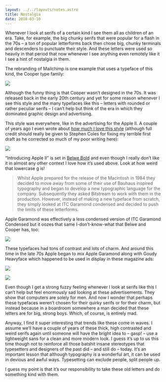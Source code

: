 ```yaml
---
layout: ../../layouts/notes.astro
title: Nostalgia
date: 2018-03-10
---
```


Whenever I look at serifs of a certain kind I see them all as children of an era. Take, for example, the big chunky serifs that were popular for a flash in the 70s – a ton of popular letterforms back then chose big, chunky terminals and descenders to punctuate their style. And these letters were used so heavily in that period that now whenever I see anything even remotely like it I see a hint of nostalgia in them.

The rebranding of Mailchimp is one example that uses a typeface of this kind, the Cooper type family:

![](https://buttondown.s3.us-west-2.amazonaws.com/images/e40509fa-167a-4bab-8c04-3240ec010785.jpg)

Although the funny thing is that Cooper wasn’t designed in the 70s. It was released back in the early 20th century and yet for some reason whenever I see this style and the many typefaces like this – letters with rounded or rather peculiar serifs – I can’t help but think of the era in which they dominated graphic design and advertising.

This style was everywhere, like in the advertising for the Apple II. A couple of years ago I even wrote about [how much I love this style](https://fontsinuse.com/uses/2176/apple-advertising-of-the-1970s-80s) (although full credit should really be given to Stephen Coles for fixing my terrible first draft as he corrected so much of my poor writing here):

![](https://buttondown.s3.us-west-2.amazonaws.com/images/54f59223-5012-4c24-915f-a08b99591375.jpeg)

“Introducing Apple II” is set in [Belwe Bold](https://fontsinuse.com/typefaces/226/belwe) and even though I really don’t like it in almost any other context I love how it’s used above. Look at how weird that lowercase g is!

> Whilst Apple prepared for the release of the Macintosh in 1984 they decided to move away from some of their use of Bauhaus inspired typography and began to develop a new typographic language for the company. Subsequently they asked Bitstream to work with them in the production. However, instead of making a new typeface from scratch, they simply looked at ITC Garamond condensed and decided to push the limits of these letterforms.

Apple Garamond was effectively a less condensed version of ITC Garamond Condensed but it oozes that same I-don’t-know-what that Belwe and Cooper has, too:

![](https://buttondown.s3.us-west-2.amazonaws.com/images/f7791e5c-b0d3-4db2-b941-b98b3ddd6424.png)

These typefaces had tons of contrast and lots of charm. And around this time in the late 70s Apple began to mix Apple Garamond along with Goudy Heavyface which happened to be used in display in these magazine ads:

![](https://buttondown.s3.us-west-2.amazonaws.com/images/6683671c-1db5-4e14-9362-91c9f020746e.jpeg)

![](https://buttondown.s3.us-west-2.amazonaws.com/images/fb0cf224-512f-4bcf-9d0a-52c55be2325b.jpeg)

Even though I get a strong fuzzy feeling whenever I look at serifs like this I can’t help but feel enormously sad looking at these advertisements. They show that computers are solely for men. And now I wonder that perhaps these typefaces weren’t chosen for their quirky serifs or for their charm, but instead because in a boardroom somewhere a man decided that these letters are for big, strong boys. Which, of course, is entirely mad.

Anyway, I find it super interesting that trends like these come in waves. I assume we’ll have a couple of years of these thick, high contrasted and weird serifs again until someone will have the bright idea to – gasp! – use a lightweight sans for a clean and more modern look. I guess it’s up to us this time though not to reinforce all those batshit insane stereotypes that typesetters and designers of the past did – and still do – today. It’s an important lesson that although typography is a wonderful art, it can be used in devious and awful ways. Typesetting can exclude people, split people up.

I guess my point is that it’s our responsibility to take these old letters and do something kind with them.
